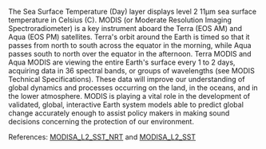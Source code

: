 The Sea Surface Temperature (Day) layer displays level 2 11µm sea surface temperature in Celsius (C). MODIS (or Moderate Resolution Imaging Spectroradiometer) is a key instrument aboard the Terra (EOS AM) and Aqua (EOS PM) satellites. Terra's orbit around the Earth is timed so that it passes from north to south across the equator in the morning, while Aqua passes south to north over the equator in the afternoon. Terra MODIS and Aqua MODIS are viewing the entire Earth's surface every 1 to 2 days, acquiring data in 36 spectral bands, or groups of wavelengths (see MODIS Technical Specifications). These data will improve our understanding of global dynamics and processes occurring on the land, in the oceans, and in the lower atmosphere. MODIS is playing a vital role in the development of validated, global, interactive Earth system models able to predict global change accurately enough to assist policy makers in making sound decisions concerning the protection of our environment.

References: [MODISA_L2_SST_NRT](https://cmr.earthdata.nasa.gov/search/concepts/C1641945527-OB_DAAC.html) and [MODISA_L2_SST](https://cmr.earthdata.nasa.gov/search/concepts/C1615905765-OB_DAAC.html)